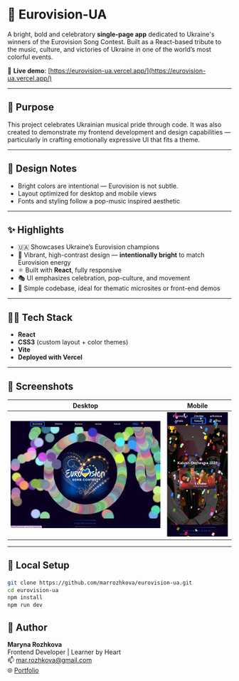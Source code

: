 # 🎤 Eurovision-UA

A bright, bold and celebratory **single-page app** dedicated to Ukraine's winners of the Eurovision Song Contest. Built as a React-based tribute to the music, culture, and victories of Ukraine in one of the world’s most colorful events.

🔗 **Live demo**: [https://eurovision-ua.vercel.app/](https://eurovision-ua.vercel.app/)

---

## 🎯 Purpose
This project celebrates Ukrainian musical pride through code. It was also created to demonstrate my frontend development and design capabilities — particularly in crafting emotionally expressive UI that fits a theme.

---

## 🌈 Design Notes
- Bright colors are intentional — Eurovision is not subtle.
- Layout optimized for desktop and mobile views
- Fonts and styling follow a pop-music inspired aesthetic

---

## ✨ Highlights

- 🇺🇦 Showcases Ukraine’s Eurovision champions
- 🌈 Vibrant, high-contrast design — **intentionally bright** to match Eurovision energy
- ⚛️ Built with **React**, fully responsive
- 🎭 UI emphasizes celebration, pop-culture, and movement
- 🧠 Simple codebase, ideal for thematic microsites or front-end demos

---

## 🧑‍💻 Tech Stack

- **React**
- **CSS3** (custom layout + color themes)
- **Vite**
- **Deployed with Vercel**

---

## 📸 Screenshots

| Desktop | Mobile |
|---------|--------|
| ![Desktop Screenshot](./EV-desktop.png) | ![Mobile Screenshot](./EV-mobile.png) |



---

## 🚀 Local Setup

```bash
git clone https://github.com/marrozhkova/eurovision-ua.git
cd eurovision-ua
npm install
npm run dev
```
## 👤 Author

**Maryna Rozhkova**  
Frontend Developer | Learner by Heart  
📫 [mar.rozhkova@gmail.com](mailto:mar.rozhkova@gmail.com)  
🌐 [Portfolio](https://marrozhkova-portfolio.vercel.app/)
